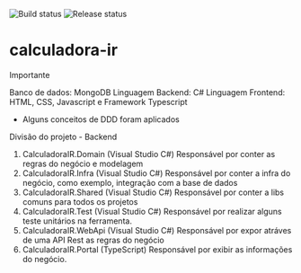 ![Build status](https://dev.azure.com/bariodevops/Bario/_apis/build/status/Ambev.Bario.API.Docker.Build?branchName=master)
![Release status](https://vsrm.dev.azure.com/bariodevops/_apis/public/Release/badge/99dd1a8d-9af4-4e07-a32d-33288937f215/7/9)

# calculadora-ir

Importante

Banco de dados: MongoDB
Linguagem Backend: C#
Linguagem Frontend: HTML, CSS, Javascript e Framework Typescript

* Alguns conceitos de DDD foram aplicados

Divisão do projeto - Backend

1. CalculadoraIR.Domain (Visual Studio C#)
  Responsável por conter as regras do negócio e modelagem
2. CalculadoraIR.Infra  (Visual Studio C#)
  Responsável por conter a infra do negócio, como exemplo, integração com a base de dados
3. CalculadoraIR.Shared (Visual Studio C#)
  Responsável por conter a libs comuns para todos os projetos
4. CalculadoraIR.Test   (Visual Studio C#)
  Responsável por realizar alguns teste unitários na ferramenta.
5. CalculadoraIR.WebApi (Visual Studio C#)
  Responsável por expor atráves de uma API Rest as regras do negócio
6. CalculadoraIR.Portal (TypeScript)
  Responsável por exibir as informações do negócio.
